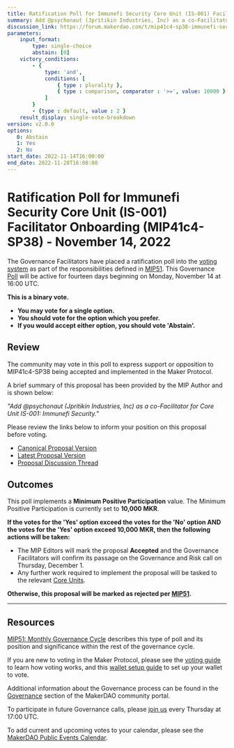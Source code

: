 ```yaml
---
title: Ratification Poll for Immunefi Security Core Unit (IS-001) Facilitator Onboarding (MIP41c4-SP38) - November 14, 2022
summary: Add @psychonaut (Jpritikin Industries, Inc) as a co-Facilitator for Core Unit IS-001: Immunefi Security.
discussion_link: https://forum.makerdao.com/t/mip41c4-sp38-immunefi-security-core-unit-facilitator-onboarding-is-001/16348
parameters:
    input_format:
        type: single-choice
        abstain: [0]
    victory_conditions:
        - {
            type: 'and',
            conditions: [
                { type : plurality },
                { type : comparison, comparator : '>=', value: 10000 }
            ]
        }
        - {type : default, value : 2 }
    result_display: single-vote-breakdown
version: v2.0.0
options:
   0: Abstain
   1: Yes
   2: No
start_date: 2022-11-14T16:00:00
end_date: 2022-11-28T16:00:00
---
```

# Ratification Poll for Immunefi Security Core Unit (IS-001) Facilitator Onboarding (MIP41c4-SP38) - November 14, 2022

The Governance Facilitators have placed a ratification poll into the [voting system](https://vote.makerdao.com/polling) as part of the responsibilities defined in [MIP51](https://mips.makerdao.com/mips/details/MIP51). This Governance [Poll](https://community-development.makerdao.com/en/learn/governance/on-chain-gov) will be active for fourteen days beginning on Monday, November 14 at 16:00 UTC.

**This is a binary vote.**
- **You may vote for a single option.**
- **You should vote for the option which you prefer.**
- **If you would accept either option, you should vote 'Abstain'.**

## Review

The community may vote in this poll to express support or opposition to MIP41c4-SP38 being accepted and implemented in the Maker Protocol.

A brief summary of this proposal has been provided by the MIP Author and is shown below:

*"Add @psychonaut (Jpritikin Industries, Inc) as a co-Facilitator for Core Unit IS-001: Immunefi Security."*

Please review the links below to inform your position on this proposal before voting.
* [Canonical Proposal Version](https://github.com/makerdao/mips/blob/247f11f556ad5b2be78525c7fa6c9966da76ecec/MIP41/MIP41c4-Subproposals/MIP41c4-SP38.md)
* [Latest Proposal Version](https://mips.makerdao.com/mips/details/MIP41c4SP38)
* [Proposal Discussion Thread](https://forum.makerdao.com/t/mip41c4-sp38-immunefi-security-core-unit-facilitator-onboarding-is-001/16348)

## Outcomes

This poll implements a **Minimum Positive Participation** value. The Minimum Positive Participation is currently set to **10,000 MKR**.

**If the votes for the 'Yes' option exceed the votes for the 'No' option AND the votes for the 'Yes' option exceed 10,000 MKR, then the following actions will be taken:**
* The MIP Editors will mark the proposal **Accepted** and the Governance Facilitators will confirm its passage on the Governance and Risk call on Thursday, December 1.
* Any further work required to implement the proposal will be tasked to the relevant [Core Units](https://mips.makerdao.com/mips/details/MIP38#mip38c2-core-unit-state).

**Otherwise, this proposal will be marked as rejected per [MIP51](https://mips.makerdao.com/mips/details/MIP51#mip51c2-ratification-poll).**

---

## Resources

[MIP51: Monthly Governance Cycle](https://mips.makerdao.com/mips/details/MIP51) describes this type of poll and its position and significance within the rest of the governance cycle.

If you are new to voting in the Maker Protocol, please see the [voting guide](https://community-development.makerdao.com/en/learn/governance/how-voting-works/) to learn how voting works, and this [wallet setup guide](https://community-development.makerdao.com/en/learn/governance/voting-setup/) to set up your wallet to vote.

Additional information about the Governance process can be found in the [Governance](https://community-development.makerdao.com/en/learn/governance) section of the MakerDAO community portal.

To participate in future Governance calls, please [join us](https://github.com/makerdao/community/tree/master/governance/governance-and-risk-meetings) every Thursday at 17:00 UTC.

To add current and upcoming votes to your calendar, please see the [MakerDAO Public Events Calendar](https://calendar.google.com/calendar/embed?src=makerdao.com_3efhm2ghipksegl009ktniomdk%40group.calendar.google.com&ctz=UTC&mode=week&showCalendars=0&showPrint=0).

